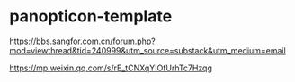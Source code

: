 # panopticon-template

https://bbs.sangfor.com.cn/forum.php?mod=viewthread&tid=240999&utm_source=substack&utm_medium=email

https://mp.weixin.qq.com/s/rE_tCNXqYIOfUrhTc7Hzqg
